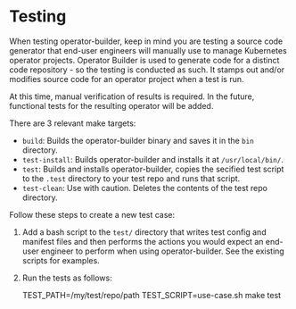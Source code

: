 # Testing

When testing operator-builder, keep in mind you are testing a source code generator
that end-user engineers will manually use to manage Kubernetes operator projects.
Operator Builder is used to generate code for a distinct code repository - so the
testing is conducted as such.  It stamps out and/or modifies source code for an
operator project when a test is run.

At this time, manual verification of results is required.  In the future,
functional tests for the resulting operator will be added.

There are 3 relevant make targets:

* `build`: Builds the operator-builder binary and saves it in the `bin`
  directory.
* `test-install`: Builds operator-builder and installs it at `/usr/local/bin/`.
* `test`: Builds and installs operator-builder, copies the secified test script
  to the `.test` directory to your test repo and runs that script.
* `test-clean`: Use with caution. Deletes the contents of the test repo directory.

Follow these steps to create a new test case:

1. Add a bash script to the `test/` directory that writes test config and
   manifest files and then performs the actions you would expect an end-user
   engineer to perform when using operator-builder.  See the existing scripts
   for examples.
2. Run the tests as follows:

    TEST_PATH=/my/test/repo/path TEST_SCRIPT=use-case.sh make test

